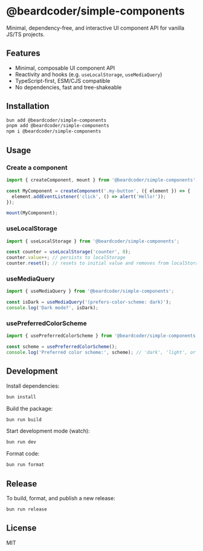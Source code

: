 # @beardcoder/simple-components

Minimal, dependency-free, and interactive UI component API for vanilla JS/TS projects.

## Features

- Minimal, composable UI component API
- Reactivity and hooks (e.g. `useLocalStorage`, `useMediaQuery`)
- TypeScript-first, ESM/CJS compatible
- No dependencies, fast and tree-shakeable

## Installation

```sh
bun add @beardcoder/simple-components
pnpm add @beardcoder/simple-components
npm i @beardcoder/simple-components
```

## Usage

### Create a component

```js
import { createComponent, mount } from '@beardcoder/simple-components';

const MyComponent = createComponent('.my-button', ({ element }) => {
  element.addEventListener('click', () => alert('Hello!'));
});

mount(MyComponent);
```

### useLocalStorage

```js
import { useLocalStorage } from '@beardcoder/simple-components';

const counter = useLocalStorage('counter', 0);
counter.value++; // persists to localStorage
counter.reset(); // resets to initial value and removes from localStorage
```

### useMediaQuery

```js
import { useMediaQuery } from '@beardcoder/simple-components';

const isDark = useMediaQuery('(prefers-color-scheme: dark)');
console.log('Dark mode?', isDark);
```

### usePreferredColorScheme

```js
import { usePreferredColorScheme } from '@beardcoder/simple-components';

const scheme = usePreferredColorScheme();
console.log('Preferred color scheme:', scheme); // 'dark', 'light', or 'no-preference'
```

## Development

Install dependencies:

```sh
bun install
```

Build the package:

```sh
bun run build
```

Start development mode (watch):

```sh
bun run dev
```

Format code:

```sh
bun run format
```

## Release

To build, format, and publish a new release:

```sh
bun run release
```

## License

MIT
